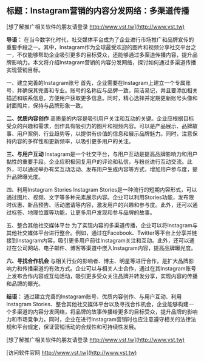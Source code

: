 ## **标题：Instagram营销的内容分发网络：多渠道传播**

[想了解推广相关软件的朋友请登录 http://www.vst.tw](http://www.vst.tw)

**导语：**
在当今数字化时代，社交媒体平台成为了企业进行市场推广和品牌宣传的重要手段之一。其中，Instagram作为全球最受欢迎的图片和视频分享社交平台之一，不仅能够帮助企业吸引更多的目标受众，还能够通过多渠道传播内容，提升品牌影响力。本文将介绍Instagram营销的内容分发网络，探讨如何通过多渠道传播实现营销目标。

一、建立完善的Instagram账号
首先，企业需要在Instagram上建立一个专属账号，并确保其完善和专业。账号的名称应与品牌一致，简洁易记，并且要添加相关描述和联系信息，方便用户获取更多信息。同时，精心选择并定期更新账号头像和封面照片，保持与品牌形象一致。

**二、优质内容创作**
高质量的内容是吸引用户关注和互动的关键。企业应根据目标受众的兴趣和需求，创作具有吸引力的图片和视频内容。可以是产品展示、品牌故事、用户案例、行业趋势等，以提供有价值的信息和展示品牌魅力。同时，注意保持内容的多样性和更新频率，以吸引更多用户的关注。

**三、与用户互动**
Instagram是一个社交平台，与用户互动是提高品牌影响力和用户黏性的重要手段。企业应积极回复用户的评论和私信，与粉丝进行互动交流。此外，可以通过举办有奖互动活动、发布用户生成内容等方式，增加用户参与度，提升品牌曝光度。

四、利用Instagram Stories
Instagram Stories是一种流行的短期内容形式，可以通过图片、视频、文字等多种元素展示内容。企业可以利用Stories功能，发布限时优惠、新品预告、活动邀请等内容，激发用户的兴趣和参与度。此外，还可以通过标签、地理位置等功能，让更多用户发现和参与品牌的故事。

五、整合其他社交媒体平台
为了实现内容的多渠道传播，企业可以将Instagram与其他社交媒体平台进行整合。例如，通过在Facebook、Twitter等平台上分享并链接到Instagram内容，吸引更多用户前往Instagram关注和互动。此外，还可以通过在公司网站、电子邮件、博客等渠道中嵌入Instagram内容，提高品牌曝光度。

**六、寻找合作机会**
与相关行业的影响者、博主、明星等进行合作，是扩大品牌影响力和传播渠道的有效方式。企业可以与相关人士合作，通过在其Instagram账号上发布合作内容或互动活动，吸引更多受众关注品牌并转发分享，实现内容的传播和品牌的曝光。

**结语：**
通过建立完善的Instagram账号、优质内容创作、与用户互动、利用Instagram Stories、整合其他社交媒体平台以及寻找合作机会，企业能够构建一个多渠道的内容分发网络，将品牌的故事传播给更多的目标受众，提升品牌的影响力和市场竞争力。同时，企业在进行Instagram营销时也应注意遵守相关的法律法规和平台规定，保证营销活动的合规性和可持续性发展。

[想了解推广相关软件的朋友请登录 http://www.vst.tw](http://www.vst.tw)


[访问软件官网 http://www.vst.tw](http://www.vst.tw)

